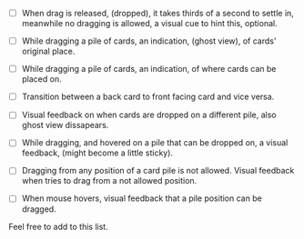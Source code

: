 
- [ ] When drag is released, (dropped), it takes thirds of a second to settle in, meanwhile no dragging is allowed, a visual cue to hint this, optional.

- [ ] While dragging a pile of cards, an indication, (ghost view), of cards' original place.
- [ ] While dragging a pile of cards, an indication, of where cards can be placed on.
- [ ] Transition between a back card to front facing card and vice versa.
- [ ] Visual feedback on when cards are dropped on a different pile, also ghost view dissapears.
- [ ] While dragging, and hovered on a pile that can be dropped on, a visual feedback, (might become a little sticky).



- [ ] Dragging from any position of a card pile is not allowed. Visual feedback when tries to drag from a not allowed position.
- [ ] When mouse hovers, visual feedback that a pile position can be dragged.


Feel free to add to this list.
